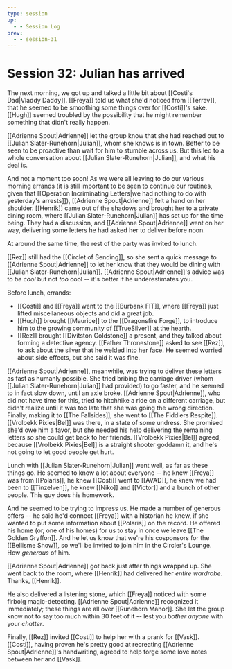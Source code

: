```yaml
---
type: session
up:
  - - Session Log
prev:
  - - session-31
---
```


# Session 32: Julian has arrived

The next morning, we got up and talked a little bit about [[Costi's Dad|Vladdy Daddy]]. [[Freya]] told us what she'd noticed from [[Terrav]], that he seemed to be smoothing some things over for [[Costi]]'s sake. [[Hugh]] seemed troubled by the possibility that he might remember something that didn't really happen.

[[Adrienne Spout|Adrienne]] let the group know that she had reached out to [[Julian Slater-Runehorn|Julian]], whom she knows is in town. Better to be seen to be proactive than wait for him to stumble across us. But this led to a whole conversation about [[Julian Slater-Runehorn|Julian]], and what his deal is.

And not a moment too soon! As we were all leaving to do our various morning errands (it is still important to be seen to continue our routines, given that [[Operation Incriminating Letters|we had nothing to do with yesterday's arrests]]), [[Adrienne Spout|Adrienne]] felt a hand on her shoulder. [[Henrik]] came out of the shadows and brought her to a private dining room, where [[Julian Slater-Runehorn|Julian]] has set up for the time being. They had a discussion, and [[Adrienne Spout|Adrienne]] went on her way, delivering some letters he had asked her to deliver before noon.

At around the same time, the rest of the party was invited to lunch.

[[Rez]] still had the [[Circlet of Sending]], so she sent a quick message to [[Adrienne Spout|Adrienne]] to let her know that they would be dining with [[Julian Slater-Runehorn|Julian]]. [[Adrienne Spout|Adrienne]]'s advice was to *be cool* but not *too* cool -- it's better if he underestimates you. 

Before lunch, errands: 
* [[Costi]] and [[Freya]] went to the [[Burbank FIT]], where [[Freya]] just lifted miscellaneous objects and did a great job. 
* [[Hugh]] brought [[Maurice]] to the [[Dragonsfire Forge]], to introduce him to the growing community of [[TrueSilver]] at the hearth. 
* [[Rez]] brought [[Divitston Goldstone]] a present, and they talked about forming a detective agency. [[Father Thronestone]] asked to see [[Rez]], to ask about the silver that he welded into her face. He seemed worried about side effects, but she said it was fine.

[[Adrienne Spout|Adrienne]], meanwhile, was trying to deliver these letters as fast as humanly possible. She tried bribing the carriage driver (whom [[Julian Slater-Runehorn|Julian]] had provided) to go faster, and he seemed to in fact slow down, until an axle broke. [[Adrienne Spout|Adrienne]], who did not have time for this, tried to hitchhike a ride on a different carriage, but didn't realize until it was too late that she was going the wrong direction. Finally, making it to [[The Fallsides]], she went to [[The Fiddlers Respite]]. [[Vrolbekk Pixies|Bel]] was there, in a state of some undress. She promised she'd owe him a favor, but she needed his help delivering the remaining letters so she could get back to her friends. [[Vrolbekk Pixies|Bel]] agreed, because [[Vrolbekk Pixies|Bel]] is a straight shooter goddamn it, and he's not going to let good people get hurt.

Lunch with [[Julian Slater-Runehorn|Julian]] went well, as far as these things go. He seemed to know a lot about everyone -- he knew [[Freya]] was from [[Polaris]], he knew [[Costi]] went to [[AVAD]], he knew we had been to [[Tinzelven]], he knew [[Niko]] and [[Victor]] and a bunch of other people. This guy does his homework. 

And he seemed to be trying to impress us. He made a number of generous offers -- he said he'd connect [[Freya]] with a historian he knew, if she wanted to put some information about [[Polaris]] on the record. He offered his home (or, one of his homes) for us to stay in once we leave [[The Golden Gryffon]]. And he let us know that we're his cosponsors for the [[Bellisme Show]], so we'll be invited to join him in the Circler's Lounge. How *generous* of him.

[[Adrienne Spout|Adrienne]] got back just after things wrapped up. She went back to the room, where [[Henrik]] had delivered her *entire wardrobe*. Thanks, [[Henrik]]. 

He also delivered a listening stone, which [[Freya]] noticed with some firbolg magic-detecting. [[Adrienne Spout|Adrienne]] recognized it immediately; these things are all over [[Runehorn Manor]]. She let the group know not to say too much within 30 feet of it -- lest you *bother anyone* with your *chatter*. 

Finally, [[Rez]] invited [[Costi]] to help her with a prank for [[Vask]]. [[Costi]], having proven he's pretty good at recreating [[Adrienne Spout|Adrienne]]'s handwriting, agreed to help forge some love notes between her and [[Vask]]. 
